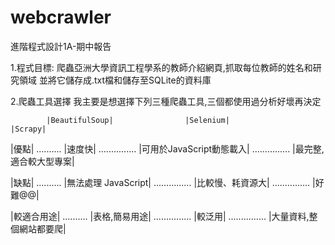 # webcrawler
進階程式設計1A-期中報告

1.程式目標:
爬蟲亞洲大學資訊工程學系的教師介紹網頁,抓取每位教師的姓名和研究領域
並將它儲存成.txt檔和儲存至SQLite的資料庫

2.爬蟲工具選擇
我主要是想選擇下列三種爬蟲工具,三個都使用過分析好壞再決定

            |BeautifulSoup|                |Selenium|               |Scrapy|
|優點|    ..........         |速度快|      ...............          |可用於JavaScript動態載入|    ............... |最完整,適合較大型專案|

|缺點|     ..........        |無法處理 JavaScript|      ...............          |比較慢、耗資源大|               ...............       |好難@@|
 
|較適合用途|    ..........       |表格,簡易用途|         ...............                  |較泛用|                ...............        |大量資料,整個網站都要爬|
